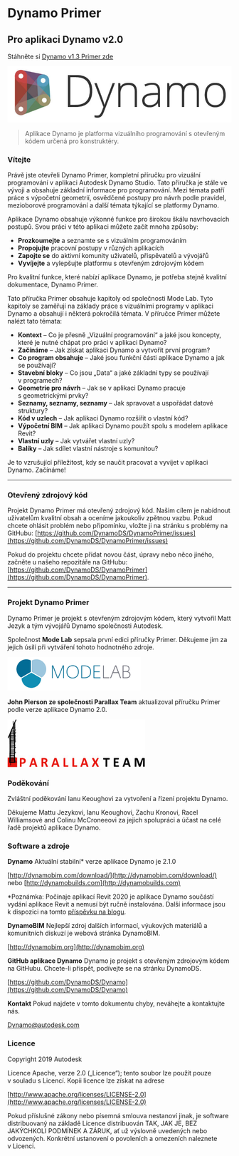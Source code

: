 

# Dynamo Primer

## Pro aplikaci Dynamo v2.0

Stáhněte si [Dynamo v1.3 Primer zde](http://primer.dynamobim.org/en/Appendix/DynamoPrimer-Print1_3.pdf)

![Logo aplikace Dynamo](images/dynamo_logo_dark-trim.jpg)

> Aplikace Dynamo je platforma vizuálního programování s otevřeným kódem určená pro konstruktéry.

### Vítejte

Právě jste otevřeli Dynamo Primer, kompletní příručku pro vizuální programování v aplikaci Autodesk Dynamo Studio. Tato příručka je stále ve vývoji a obsahuje základní informace pro programování. Mezi témata patří práce s výpočetní geometrií, osvědčené postupy pro návrh podle pravidel, mezioborové programování a další témata týkající se platformy Dynamo.

Aplikace Dynamo obsahuje výkonné funkce pro širokou škálu navrhovacích postupů. Svou práci v této aplikaci můžete začít mnoha způsoby:

* **Prozkoumejte** a seznamte se s vizuálním programováním
* **Propojujte** pracovní postupy v různých aplikacích
* **Zapojte se** do aktivní komunity uživatelů, přispěvatelů a vývojářů
* **Vyvíjejte** a vylepšujte platformu s otevřeným zdrojovým kódem

Pro kvalitní funkce, které nabízí aplikace Dynamo, je potřeba stejně kvalitní dokumentace, Dynamo Primer.

Tato příručka Primer obsahuje kapitoly od společnosti Mode Lab. Tyto kapitoly se zaměřují na základy práce s vizuálními programy v aplikaci Dynamo a obsahují i některá pokročilá témata. V příručce Primer můžete nalézt tato témata:

* **Kontext** – Co je přesně „Vizuální programování“ a jaké jsou koncepty, které je nutné chápat pro práci v aplikaci Dynamo?
* **Začínáme** – Jak získat aplikaci Dynamo a vytvořit první program?
* **Co program obsahuje** – Jaké jsou funkční části aplikace Dynamo a jak se používají?
* **Stavební bloky** – Co jsou „Data“ a jaké základní typy se používají v programech?
* **Geometrie pro návrh** – Jak se v aplikaci Dynamo pracuje s geometrickými prvky?
* **Seznamy, seznamy, seznamy** – Jak spravovat a uspořádat datové struktury?
* **Kód v uzlech** – Jak aplikaci Dynamo rozšířit o vlastní kód?
* **Výpočetní BIM** – Jak aplikaci Dynamo použít spolu s modelem aplikace Revit?
* **Vlastní uzly** – Jak vytvářet vlastní uzly?
* **Balíky** – Jak sdílet vlastní nástroje s komunitou?

Je to vzrušující příležitost, kdy se naučit pracovat a vyvíjet v aplikaci Dynamo. Začínáme!

---

### Otevřený zdrojový kód

Projekt Dynamo Primer má otevřený zdrojový kód. Našim cílem je nabídnout uživatelům kvalitní obsah a oceníme jakoukoliv zpětnou vazbu. Pokud chcete ohlásit problém nebo připomínku, vložte ji na stránku s problémy na GitHubu: [https://github.com/DynamoDS/DynamoPrimer/issues](https://github.com/DynamoDS/DynamoPrimer/issues)

Pokud do projektu chcete přidat novou část, úpravy nebo něco jiného, začněte u našeho repozitáře na GitHubu: [https://github.com/DynamoDS/DynamoPrimer](https://github.com/DynamoDS/DynamoPrimer).

---

### Projekt Dynamo Primer

Dynamo Primer je projekt s otevřeným zdrojovým kódem, který vytvořil Matt Jezyk a tým vývojářů Dynamo společnosti Autodesk.

Společnost **Mode Lab** sepsala první edici příručky Primer. Děkujeme jim za jejich úsilí při vytváření tohoto hodnotného zdroje.

[![](images/MODELAB_Logo.png)](http://modelab.is)

**John Pierson ze společnosti Parallax Team** aktualizoval příručku Primer podle verze aplikace Dynamo 2.0.

[![](images/PRLX_Logo.jpg)](http://www.parallaxteam.com/)

### Poděkování

Zvláštní poděkování Ianu Keoughovi za vytvoření a řízení projektu Dynamo.

Děkujeme Mattu Jezykovi, Ianu Keoughovi, Zachu Kronovi, Racel Williamsové and Colinu McCroneeovi za jejich spolupráci a účast na celé řadě projektů aplikace Dynamo.

### Software a zdroje

**Dynamo** Aktuální stabilní* verze aplikace Dynamo je 2.1.0

[http://dynamobim.com/download/](http://dynamobim.com/download/) nebo [http://dynamobuilds.com](http://dynamobuilds.com)

*Poznámka: Počínaje aplikací Revit 2020 je aplikace Dynamo součástí vydání aplikace Revit a nemusí být ručně instalována. Další informace jsou k dispozici na tomto [příspěvku na blogu](https://dynamobim.org/dynamo-core-2-1-release/).

**DynamoBIM** Nejlepší zdroj dalších informací, výukových materiálů a komunitních diskuzí je webová stránka DynamoBIM.

[http://dynamobim.org](http://dynamobim.org)

**GitHub aplikace Dynamo** Dynamo je projekt s otevřeným zdrojovým kódem na GitHubu. Chcete-li přispět, podívejte se na stránku DynamoDS.

[https://github.com/DynamoDS/Dynamo](https://github.com/DynamoDS/Dynamo)

**Kontakt** Pokud najdete v tomto dokumentu chyby, neváhejte a kontaktujte nás.

Dynamo@autodesk.com

### Licence

Copyright 2019 Autodesk

Licence Apache, verze 2.0 („Licence“); tento soubor lze použít pouze v souladu s Licencí. Kopii licence lze získat na adrese

[http://www.apache.org/licenses/LICENSE-2.0](http://www.apache.org/licenses/LICENSE-2.0)

Pokud příslušné zákony nebo písemná smlouva nestanoví jinak, je software distribuovaný na základě Licence distribuován TAK, JAK JE, BEZ JAKÝCHKOLI PODMÍNEK A ZÁRUK, ať už výslovně uvedených nebo odvozených. Konkrétní ustanovení o povoleních a omezeních naleznete v Licenci.

